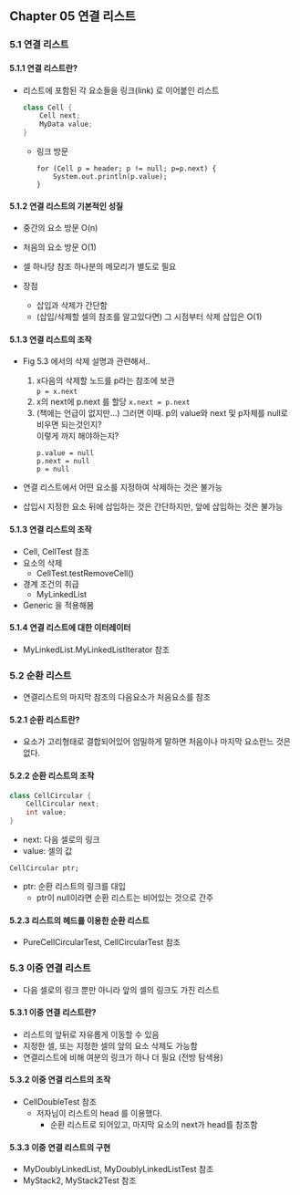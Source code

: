 ## Chapter 05 연결 리스트

### 5.1 연결 리스트

#### 5.1.1 연결 리스트란?
* 리스트에 포함된 각 요소들을 링크(link) 로 이어붙인 리스트
    ```java
    class Cell {
        Cell next;
        MyData value;
    }
    ```
    * 링크 방문
        ```
        for (Cell p = header; p != null; p=p.next) {
            System.out.println(p.value);
        }
        ```
    
#### 5.1.2 연결 리스트의 기본적인 성질
* 중간의 요소 방문 O(n)
* 처음의 요소 방문 O(1)
* 셀 하나당 참조 하나분의 메모리가 별도로 필요

* 장점
    * 삽입과 삭제가 간단함
    * (삽입/삭제할 셀의 참조를 알고있다면) 그 시점부터 삭제 삽입은 O(1) 
#### 5.1.3 연결 리스트의 조작



* Fig 5.3 에서의 삭제 설명과 관련해서..
    1. x다음의 삭제할 노드를 p라는 참조에 보관  
       `p = x.next`
    2. x의 next에 p.next 를 할당
       `x.next = p.next`
    3. (책에는 언급이 없지만...) 그러면 이때. p의 value와 next 및 p자체를 null로 비우면 되는것인지?  
       이렇게 까지 해야하는지?
       ```
       p.value = null
       p.next = null
       p = null
       ```
    
* 연결 리스트에서 어떤 요소를 지정하여 삭제하는 것은 불가능
* 삽입시 지정한 요소 뒤에 삽입하는 것은 간단하지만, 앞에 삽입하는 것은 불가능

#### 5.1.3 연결 리스트의 조작
* Cell, CellTest 참조
* 요소의 삭제
    * CellTest.testRemoveCell()
* 경계 조건의 취급
    * MyLinkedList
* Generic 을 적용해봄

#### 5.1.4 연결 리스트에 대한 이터레이터
* MyLinkedList.MyLinkedListIterator 참조



### 5.2 순환 리스트
* 연결리스트의 마지막 참조의 다음요소가 처음요소를 참조

#### 5.2.1 순환 리스트란?
* 요소가 고리형태로 결합되어있어 엄밀하게 말하면 처음이나 마지막 요소란느 것은 없다.

#### 5.2.2 순환 리스트의 조작
```java
class CellCircular {
    CellCircular next;
    int value;
}
```
* next: 다음 셀로의 링크
* value: 셀의 값

```
CellCircular ptr;
```
* ptr:  순환 리스트의 링크를 대입
    * ptr이 null이라면 순환 리스트는 비어있는 것으로 간주

#### 5.2.3 리스트의 헤드를 이용한 순환 리스트
* PureCellCircularTest, CellCircularTest 참조



### 5.3 이중 연결 리스트
* 다음 셀로의 링크 뿐만 아니라 앞의 셀의 링크도 가진 리스트

#### 5.3.1 이중 연결 리스트란?
* 리스트의 앞뒤로 자유롭게 이동할 수 있음
* 지정한 셀, 또는 지정한 셀의 앞의 요소 삭제도 가능함
* 연결리스트에 비해 여분의 링크가 하나 더 필요 (전방 탐색용)

#### 5.3.2 이중 연결 리스트의 조작
* CellDoubleTest 참조
    * 저자님이 리스트의 head 를 이용했다.
        * 순환 리스트로 되어있고, 마지막 요소의 next가 head를 참조함

#### 5.3.3 이중 연결 리스트의 구현
* MyDoublyLinkedList, MyDoublyLinkedListTest 참조
* MyStack2, MyStack2Test 참조
